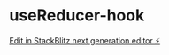 # useReducer-hook

[Edit in StackBlitz next generation editor ⚡️](https://stackblitz.com/~/github.com/Anand980/useReducer-hook)